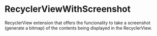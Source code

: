 # RecyclerViewWithScreenshot
RecyclerView extension that offers the funcionality to take a screenshot (generate a bitmap) of the contents being displayed in the RecyclerView.
